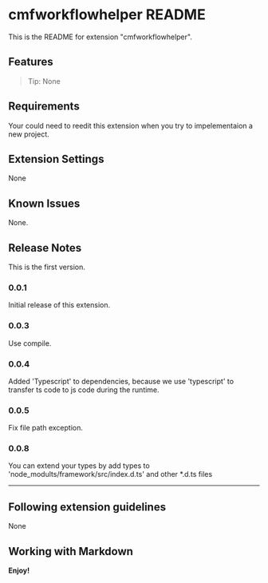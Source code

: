 # cmfworkflowhelper README

This is the README for extension "cmfworkflowhelper".

## Features

> Tip: None

## Requirements

Your could need to reedit this extension when you try to impelementaion a new project.

## Extension Settings

None

## Known Issues

None.

## Release Notes

This is the first version.

### 0.0.1

Initial release of this extension.

### 0.0.3

Use compile.

### 0.0.4

Added 'Typescript' to dependencies, because we use 'typescript' to transfer ts code to js code during the runtime.

### 0.0.5

Fix file path exception.

### 0.0.8

You can extend your types by add types to 'node_modults/framework/src/index.d.ts' and other *.d.ts files

---

## Following extension guidelines

None

## Working with Markdown

**Enjoy!**
